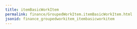 ```yaml
---
title: itemBasicWorkItem
permalink: finance/GroupedWorkItem.itemBasicWorkItem.html
jsonid: finance_groupedworkitem_itembasicworkitem
---
```

